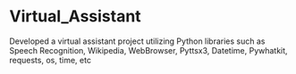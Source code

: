# Virtual_Assistant
Developed a virtual assistant project utilizing Python libraries such as Speech Recognition, Wikipedia, WebBrowser, Pyttsx3, Datetime, Pywhatkit, requests, os, time, etc
